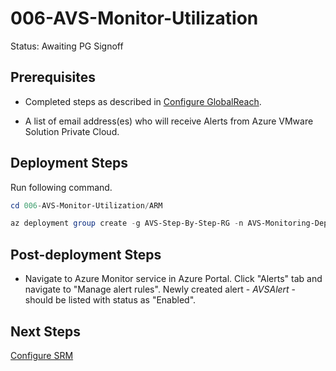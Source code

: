 # 006-AVS-Monitor-Utilization
Status: Awaiting PG Signoff

## Prerequisites

* Completed steps as described in [Configure GlobalReach](../005-AVS-GlobalReach/readme.md).

* A list of email address(es) who will receive Alerts from Azure VMware Solution Private Cloud.

## Deployment Steps

Run following command.

```powershell
cd 006-AVS-Monitor-Utilization/ARM

az deployment group create -g AVS-Step-By-Step-RG -n AVS-Monitoring-Deployment -c -f "AVSMonitor.deploy.json" -p "@AVSMonitor.parameters.json"
```

## Post-deployment Steps

* Navigate to Azure Monitor service in Azure Portal. Click "Alerts" tab and navigate to "Manage alert rules". Newly created alert - *AVSAlert* - should be listed with status as "Enabled".

## Next Steps

[Configure SRM](../007-AVS-SRM/readme.md)

